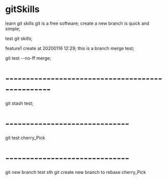 # gitSkills
learn git skills
git is a free software;
create a new branch is quick and simple;

test git skills;

feature1 create at 20200116 12:29;
this is a branch merge test;


git test --no-ff merge;

# -------------------------------------------------
git stash test; 

# ------------------------------
git test cherry_Pick

# ------------------------------
git new branch test sth
git create new branch  to rebase cherry_Pick